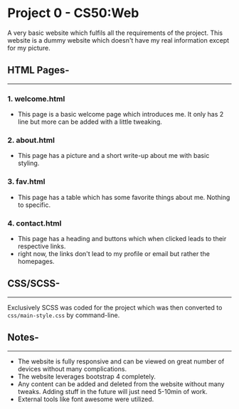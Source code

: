# Project 0 - CS50:Web

A very basic website which fulfils all the requirements of the project. This website is a dummy website which doesn't have my real information except for my picture.

## HTML Pages-

---

### 1. welcome.html

- This page is a basic welcome page which introduces me. It only has 2 line but more can be added with a little tweaking.

### 2. about.html

- This page has a picture and a short write-up about me with basic styling.

### 3. fav.html

- This page has a table which has some favorite things about me. Nothing to specific.

### 4. contact.html

- This page has a heading and buttons which when clicked leads to their respective links.
- right now, the links don't lead to my profile or email but rather the homepages.

## CSS/SCSS-

---

Exclusively SCSS was coded for the project which was then converted to `css/main-style.css` by command-line.

## Notes-

---

- The website is fully responsive and can be viewed on great number of devices without many complications.
- The website leverages bootstrap 4 completely.
- Any content can be added and deleted from the website without many tweaks. Adding stuff in the future will just need 5-10min of work.
- External tools like font awesome were utilized.
